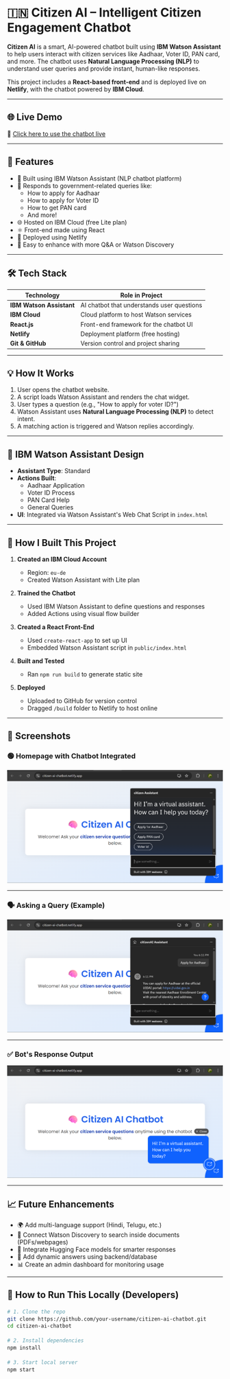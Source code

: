 # 🇮🇳 Citizen AI – Intelligent Citizen Engagement Chatbot

**Citizen AI** is a smart, AI-powered chatbot built using **IBM Watson Assistant** to help users interact with citizen services like Aadhaar, Voter ID, PAN card, and more. The chatbot uses **Natural Language Processing (NLP)** to understand user queries and provide instant, human-like responses.

This project includes a **React-based front-end** and is deployed live on **Netlify**, with the chatbot powered by **IBM Cloud**.

---

## 🌐 Live Demo

🎯 [Click here to use the chatbot live](https://citizen-ai-chatbot.netlify.app/)  

---

## 📌 Features

- 🧠 Built using IBM Watson Assistant (NLP chatbot platform)
- 💬 Responds to government-related queries like:
  - How to apply for Aadhaar
  - How to apply for Voter ID
  - How to get PAN card
  - And more!
- 🌐 Hosted on IBM Cloud (free Lite plan)
- ⚛️ Front-end made using React
- 🚀 Deployed using Netlify
- 🧩 Easy to enhance with more Q&A or Watson Discovery

---

## 🛠️ Tech Stack

| Technology         | Role in Project                          |
|--------------------|-------------------------------------------|
| **IBM Watson Assistant** | AI chatbot that understands user questions |
| **IBM Cloud**       | Cloud platform to host Watson services    |
| **React.js**        | Front-end framework for the chatbot UI    |
| **Netlify**         | Deployment platform (free hosting)        |
| **Git & GitHub**    | Version control and project sharing       |

---

## 💡 How It Works

1. User opens the chatbot website.
2. A script loads Watson Assistant and renders the chat widget.
3. User types a question (e.g., "How to apply for voter ID?")
4. Watson Assistant uses **Natural Language Processing (NLP)** to detect intent.
5. A matching action is triggered and Watson replies accordingly.

---

## 🧠 IBM Watson Assistant Design

- **Assistant Type**: Standard
- **Actions Built**:
  - Aadhaar Application
  - Voter ID Process
  - PAN Card Help
  - General Queries
- **UI**: Integrated via Watson Assistant's Web Chat Script in `index.html`

---

## 🔧 How I Built This Project

1. **Created an IBM Cloud Account**
   - Region: `eu-de` 
   - Created Watson Assistant with Lite plan

2. **Trained the Chatbot**
   - Used IBM Watson Assistant to define questions and responses
   - Added Actions using visual flow builder

3. **Created a React Front-End**
   - Used `create-react-app` to set up UI
   - Embedded Watson Assistant script in `public/index.html`

4. **Built and Tested**
   - Ran `npm run build` to generate static site

5. **Deployed**
   - Uploaded to GitHub for version control
   - Dragged `/build` folder to Netlify to host online

---

## 📸 Screenshots
### 🟢 Homepage with Chatbot Integrated
![Chatbot Homepage](./assests/chatbot.png)

---

### 🗣️ Asking a Query (Example)
![User Asking Aadhaar Query](./assests/asking-query.png)

---

### ✅ Bot's Response Output
![Bot Response](./assests/output.png)

---

## 📈 Future Enhancements

- 🌍 Add multi-language support (Hindi, Telugu, etc.)
- 📄 Connect Watson Discovery to search inside documents (PDFs/webpages)
- 🤖 Integrate Hugging Face models for smarter responses
- 💬 Add dynamic answers using backend/database
- 📊 Create an admin dashboard for monitoring usage

---

## 🚀 How to Run This Locally (Developers)

```bash
# 1. Clone the repo
git clone https://github.com/your-username/citizen-ai-chatbot.git
cd citizen-ai-chatbot

# 2. Install dependencies
npm install

# 3. Start local server
npm start
